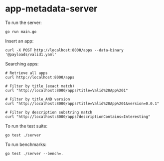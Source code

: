 # app-metadata-server

To run the server:
```
go run main.go
```

Insert an app:
```
curl -X POST http://localhost:8000/apps --data-binary '@payloads/valid1.yaml'
```

Searching apps:
```
# Retrieve all apps
curl http://localhost:8000/apps

# Filter by title (exact match)
curl "http://localhost:8000/apps?title=Valid%20App%201"

# Filter by title AND version
curl "http://localhost:8000/apps?title=Valid%20App%201&version=0.0.1"

# Filter by description substring match
curl "http://localhost:8000/apps?descriptionContains=Interesting"
```

To run the test suite:
```
go test ./server
```

To run benchmarks:
```
go test ./server --bench=.
```
